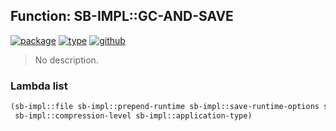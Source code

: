 ## Function: SB-IMPL::GC-AND-SAVE
[![package](https://img.shields.io/badge/Package-SB--IMPL-5f9ea0.svg?style=social&colorA=999999)](../) [![type](https://img.shields.io/badge/Type-Function-5f9ea0.svg?style=social&colorA=999999)](../#function) [![github](https://img.shields.io/badge/GitHub-View_the_source-5f9ea0.svg?style=social&colorA=999999&logo=github)](https://github.com/sbcl/sbcl/blob/master/src/code/save.lisp/) 

> No description.

### Lambda list
```cl
(sb-impl::file sb-impl::prepend-runtime sb-impl::save-runtime-options sb-impl::compressed
 sb-impl::compression-level sb-impl::application-type)
```
